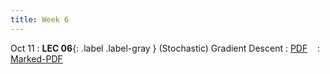 ```yaml
---
title: Week 6
---
```


Oct 11
: **LEC 06**{: .label .label-gray } (Stochastic) Gradient Descent
  : [PDF](lectures/06-GD/Lec06.pdf) &nbsp;&nbsp;
  : [Marked-PDF](lectures/06-GD/Lec06-marked.pdf)

